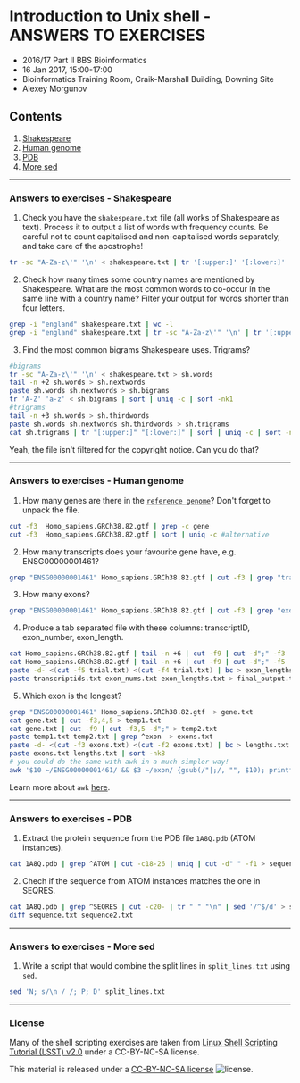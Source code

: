 # Introduction to Unix shell - ANSWERS TO EXERCISES

* 2016/17 Part II BBS Bioinformatics
* 16 Jan 2017, 15:00-17:00
* Bioinformatics Training Room, Craik-Marshall Building, Downing Site
* Alexey Morgunov

## Contents

1. [Shakespeare](#answers-to-exercises---shakespeare)
2. [Human genome](#answers-to-exercises---human-genome)
3. [PDB](#answers-to-exercises---pdb)
4. [More sed](#answers-to-exercises---more-sed)

---
### Answers to exercises - Shakespeare

1. Check you have the `shakespeare.txt` file (all works of Shakespeare as text). Process it to output a list of words with frequency counts. Be careful not to count capitalised and non-capitalised words separately, and take care of the apostrophe!
  ```bash
tr -sc "A-Za-z\'" '\n' < shakespeare.txt | tr '[:upper:]' '[:lower:]' | sort | uniq -c | sort -nk1
```  

2. Check how many times some country names are mentioned by Shakespeare. What are the most common words to co-occur in the same line with a country name? Filter your output for words shorter than four letters.
  ```bash
grep -i "england" shakespeare.txt | wc -l
grep -i "england" shakespeare.txt | tr -sc "A-Za-z\'" '\n' | tr '[:upper:]' '[:lower:]' | grep -v "england" | grep '.\{4\}' | sort | uniq -c | sort -nk1
```  

3. Find the most common bigrams Shakespeare uses. Trigrams?
  ```bash
#bigrams
tr -sc "A-Za-z\'" '\n' < shakespeare.txt > sh.words
tail -n +2 sh.words > sh.nextwords
paste sh.words sh.nextwords > sh.bigrams
tr 'A-Z' 'a-z' < sh.bigrams | sort | uniq -c | sort -nk1
#trigrams
tail -n +3 sh.words > sh.thirdwords
paste sh.words sh.nextwords sh.thirdwords > sh.trigrams
cat sh.trigrams | tr "[:upper:]" "[:lower:]" | sort | uniq -c | sort -nk1
```  

  Yeah, the file isn't filtered for the copyright notice. Can you do that?  

---
### Answers to exercises - Human genome

1. How many genes are there in the [`reference genome`](exercises/Homo_sapiens.GRCh38.83.gtf.gz)? Don't forget to unpack the file.
  ```bash
cut -f3  Homo_sapiens.GRCh38.82.gtf | grep -c gene
cut -f3  Homo_sapiens.GRCh38.82.gtf | sort | uniq -c #alternative
```

2. How many transcripts does your favourite gene have, e.g. ENSG00000001461?
  ```bash
grep "ENSG00000001461" Homo_sapiens.GRCh38.82.gtf | cut -f3 | grep "transcript" | wc -l
```

3. How many exons?
  ```bash
grep "ENSG00000001461" Homo_sapiens.GRCh38.82.gtf | cut -f3 | grep "exon" | wc -l
```

4. Produce a tab separated file with these columns: transcriptID, exon_number, exon_length.
  ```bash
cat Homo_sapiens.GRCh38.82.gtf | tail -n +6 | cut -f9 | cut -d";" -f3 | cut -d\" -f2 > transcriptids.txt
cat Homo_sapiens.GRCh38.82.gtf | tail -n +6 | cut -f9 | cut -d";" -f5 | cut -d\" -f2 > exon_nums.txt
paste -d- <(cut -f5 trial.txt) <(cut -f4 trial.txt) | bc > exon_lengths.txt
paste transcriptids.txt exon_nums.txt exon_lengths.txt > final_output.txt
```

5. Which exon is the longest?
  ```bash
grep "ENSG00000001461" Homo_sapiens.GRCh38.82.gtf  > gene.txt
cat gene.txt | cut -f3,4,5 > temp1.txt
cat gene.txt | cut -f9 | cut -f3,5 -d";" > temp2.txt
paste temp1.txt temp2.txt | grep ^exon  > exons.txt
paste -d- <(cut -f3 exons.txt) <(cut -f2 exons.txt) | bc > lengths.txt
paste exons.txt lengths.txt | sort -nk8
# you could do the same with awk in a much simpler way!
awk '$10 ~/ENSG00000001461/ && $3 ~/exon/ {gsub(/"|;/, "", $10); printf("%s\t%d\n", $10, ($5-$4))}' Homo_sapiens.GRCh38.82.gtf | sort -rnk2 | head -1
```

Learn more about `awk` [here](Notes2.md#awk).

---
### Answers to exercises - PDB

1. Extract the protein sequence from the PDB file `1A8Q.pdb` (ATOM instances).
  ```bash
cat 1A8Q.pdb | grep ^ATOM | cut -c18-26 | uniq | cut -d" " -f1 > sequence.txt
```

2. Chech if the sequence from ATOM instances matches the one in SEQRES.
  ```bash
cat 1A8Q.pdb | grep ^SEQRES | cut -c20- | tr " " "\n" | sed '/^$/d' > sequence2.txt
diff sequence.txt sequence2.txt
```

---
### Answers to exercises - More sed

1. Write a script that would combine the split lines in `split_lines.txt` using `sed`.

  ```bash
sed 'N; s/\n / /; P; D' split_lines.txt
```

---
### License

Many of the shell scripting exercises are taken from [Linux Shell Scripting Tutorial (LSST) v2.0](https://bash.cyberciti.biz/guide/Main_Page) under a CC-BY-NC-SA license.

This material is released under a
[CC-BY-NC-SA license](https://creativecommons.org/licenses/by-nc-sa/4.0/) ![license](https://licensebuttons.net/l/by-nc-sa/3.0/88x31.png).
